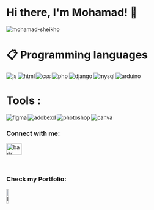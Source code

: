 # Hi there, I'm Mohamad! 👋
<p align="left"> <img src="https://komarev.com/ghpvc/?username=mohamad-sheikho&label=Profile%20views&color=0e75b6&style=flat" alt="mohamad-sheikho" /> </p >


# 📋 Programming languages  

<img  align="left" alt ="js" src="https://img.shields.io/badge/javascript-%23323330.svg?style=for-the-badge&logo=javascript&logoColor=%23F7DF1E" />
<img  align="left" alt ="html" src="https://img.shields.io/badge/html5-%23E34F26.svg?style=for-the-badge&logo=html5&logoColor=white" />
<img  align="left" alt ="css" src="https://img.shields.io/badge/css3-%231572B6.svg?style=for-the-badge&logo=css3&logoColor=white" />
<img  align="left" alt ="php" src="https://img.shields.io/badge/php-%23777BB4.svg?style=for-the-badge&logo=php&logoColor=white" />
<img  align="left" alt ="django" src="https://img.shields.io/badge/django-%2300f.svg?style=for-the-badge&logo=django&logoColor=white" />
<img  align="left" alt ="mysql" src="https://img.shields.io/badge/mysql-%2300f.svg?style=for-the-badge&logo=mysql&logoColor=white" />
<img  align="left" alt ="arduino" src="https://img.shields.io/badge/-Arduino-00979D?style=for-the-badge&logo=Arduino&logoColor=white" /> </br>


# Tools : 
<img  align="left" margin-bottom alt ="figma" src="https://img.shields.io/badge/figma-%23F24E1E.svg?style=for-the-badge&logo=figma&logoColor=white" />
<img  align="left" alt ="adobexd" src="https://img.shields.io/badge/Adobe%20XD-470137?style=for-the-badge&logo=Adobe%20XD&logoColor=#FF61F6" />

<img  align="left" alt ="photoshop" src="https://img.shields.io/badge/adobe%20photoshop-%2331A8FF.svg?style=for-the-badge&logo=adobe%20photoshop&logoColor=white" />
<img  align="left" alt ="canva" src="https://img.shields.io/badge/Canva-%2300C4CC.svg?style=for-the-badge&logo=Canva&logoColor=white" />

</br>

<h3 align="left">Connect with me:</h3>
<p align="left">
<a href="https://www.linkedin.com/in/mohamad-sheikho-b8823b230/" target="blank"><img align="center" src="https://raw.githubusercontent.com/rahuldkjain/github-profile-readme-generator/master/src/images/icons/Social/linked-in-alt.svg" alt="badr sebaa" height="30" width="40" /></a>
</p>

</br>
<h3 align="left">Check my Portfolio:</h3>
<p align="left">
<a href="https://mohamad-sheikho.students-laplateforme.io/" target="blank"><img align="center" src="https://upload.wikimedia.org/wikipedia/commons/thumb/3/3f/Symbole_Uchiwa.svg/220px-Symbole_Uchiwa.svg.png" alt="badr sebaa" height="10%" width="10%" /></a>
</p>



